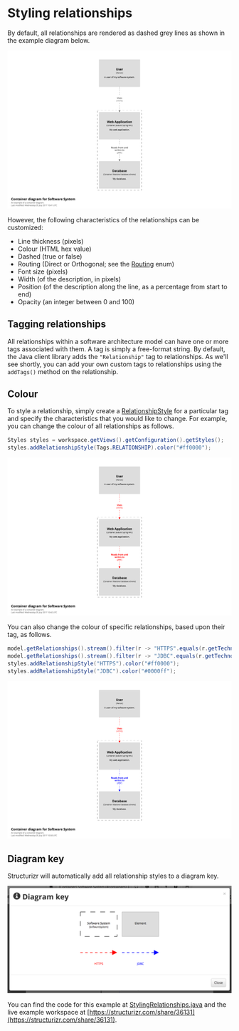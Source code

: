 # Styling relationships

By default, all relationships are rendered as dashed grey lines as shown in the example diagram below.

![Default styling](images/styling-relationships-1.png)

However, the following characteristics of the relationships can be customized:

- Line thickness (pixels)
- Colour (HTML hex value)
- Dashed (true or false)
- Routing (Direct or Orthogonal; see the [Routing](https://github.com/structurizr/java/blob/master/structurizr-core/src/com/structurizr/view/Routing.java) enum)
- Font size (pixels)
- Width (of the description, in pixels)
- Position (of the description along the line, as a percentage from start to end)
- Opacity (an integer between 0 and 100)

## Tagging relationships

All relationships within a software architecture model can have one or more tags associated with them. A tag is simply a free-format string. By default, the Java client library adds the ```"Relationship"``` tag to relationships. As we'll see shortly, you can add your own custom tags to relationships using the ```addTags()``` method on the relationship.

## Colour

To style a relationship, simply create a [RelationshipStyle](https://github.com/structurizr/java/blob/master/structurizr-core/src/com/structurizr/view/RelationshipStyle.java) for a particular tag and specify the characteristics that you would like to change. For example, you can change the colour of all relationships as follows.

```java
Styles styles = workspace.getViews().getConfiguration().getStyles();
styles.addRelationshipStyle(Tags.RELATIONSHIP).color("#ff0000");
```

![Colouring all relationships](images/styling-relationships-2.png)

You can also change the colour of specific relationships, based upon their tag, as follows.

```java
model.getRelationships().stream().filter(r -> "HTTPS".equals(r.getTechnology())).forEach(r -> r.addTags("HTTPS"));
model.getRelationships().stream().filter(r -> "JDBC".equals(r.getTechnology())).forEach(r -> r.addTags("JDBC"));
styles.addRelationshipStyle("HTTPS").color("#ff0000");
styles.addRelationshipStyle("JDBC").color("#0000ff");
```

![Colouring relationships based upon tag](images/styling-relationships-3.png)

## Diagram key

Structurizr will automatically add all relationship styles to a diagram key.

![The diagram key](images/styling-relationships-4.png)


You can find the code for this example at [StylingRelationships.java](https://github.com/structurizr/java/blob/master/structurizr-examples/src/com/structurizr/example/core/StylingRelationships.java) and the live example workspace at [https://structurizr.com/share/36131](https://structurizr.com/share/36131).